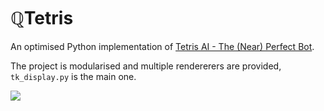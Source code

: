 # ℚTetris

An optimised Python implementation of [Tetris AI - The (Near) Perfect Bot](https://codemyroad.wordpress.com/2013/04/14/tetris-ai-the-near-perfect-player/).

The project is modularised and multiple rendererers are provided, `tk_display.py` is the main one.

![](https://i.imgur.com/KaxhYaA.gif)